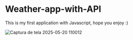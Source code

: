 # Weather-app-with-API

This is my first application with Javascript, hope you enjoy :)


![Captura de tela 2025-05-20 110012](https://github.com/user-attachments/assets/1c023e72-14f2-46ba-8ec1-5b079ecd1dd7)

